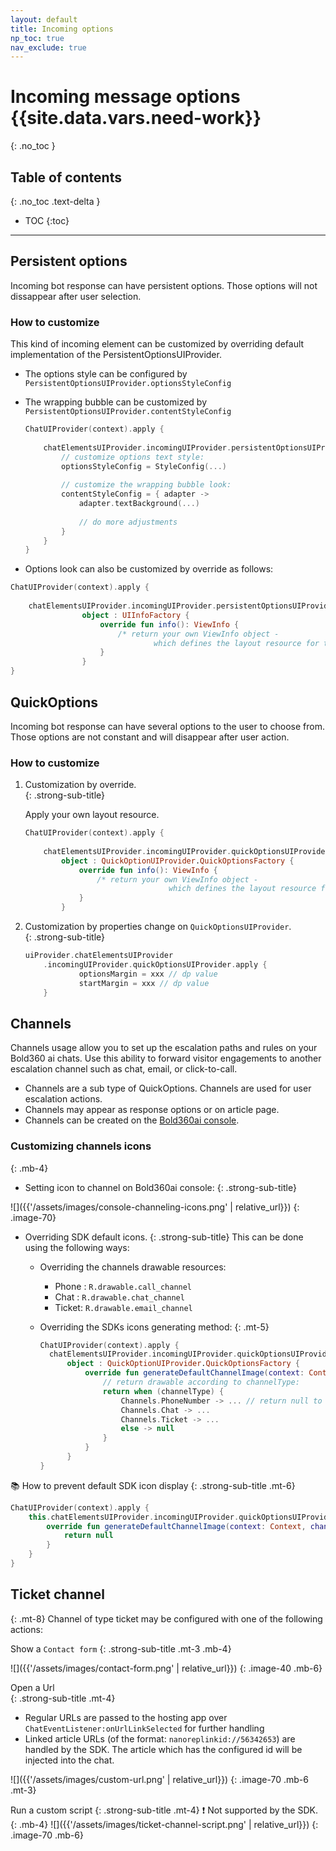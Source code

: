 ```yaml
---
layout: default
title: Incoming options
np_toc: true
nav_exclude: true
---
```


# Incoming message options {{site.data.vars.need-work}}
{: .no_toc }

## Table of contents
{: .no_toc .text-delta }

- TOC
{:toc}

---

## Persistent options
Incoming bot response can have persistent options. Those options will not dissappear after user selection.   

### How to customize
This kind of incoming element can be customized by overriding default implementation of the PersistentOptionsUIProvider.
- The options style can be configured by `PersistentOptionsUIProvider.optionsStyleConfig`   
- The wrapping bubble can be customized by `PersistentOptionsUIProvider.contentStyleConfig`
  ```kotlin
  ChatUIProvider(context).apply {
      
      chatElementsUIProvider.incomingUIProvider.persistentOptionsUIProvider.apply {
          // customize options text style:
          optionsStyleConfig = StyleConfig(...)
          
          // customize the wrapping bubble look:
          contentStyleConfig = { adapter -> 
              adapter.textBackground(...)
              
              // do more adjustments
          }
      }    
  }
  ```

- Options look can also be customized by override as follows:
```kotlin
ChatUIProvider(context).apply {
    
    chatElementsUIProvider.incomingUIProvider.persistentOptionsUIProvider.overrideFactory = 
                object : UIInfoFactory {
                    override fun info(): ViewInfo {
                        /* return your own ViewInfo object - 
                                which defines the layout resource for the options */
                    }
                }
}
```

## QuickOptions
Incoming bot response can have several options to the user to choose from. Those options are not constant and will disappear after user action.

### How to customize
1. Customization by override.   
    {: .strong-sub-title}   

    Apply your own layout resource. 
    ```kotlin
    ChatUIProvider(context).apply {
        
        chatElementsUIProvider.incomingUIProvider.quickOptionsUIProvider.overrideFactory = 
            object : QuickOptionUIProvider.QuickOptionsFactory {
                override fun info(): ViewInfo {
                    /* return your own ViewInfo object - 
                                    which defines the layout resource for the options */
                }
            }
    ```
2. Customization by properties change on `QuickOptionsUIProvider`.   
   {: .strong-sub-title} 

    ```kotlin
    uiProvider.chatElementsUIProvider
        .incomingUIProvider.quickOptionsUIProvider.apply { 
                optionsMargin = xxx // dp value
                startMargin = xxx // dp value
        }
    ```

## Channels
Channels usage allow you to set up the escalation paths and rules on your Bold360 ai chats. Use this ability to forward visitor engagements to another escalation channel such as chat, email, or click-to-call.

- Channels are a sub type of QuickOptions. Channels are used for user escalation actions.   
- Channels may appear as response options or on article page.  
- Channels can be created on the [Bold360ai console](https://support.nanorep.com/1009689492).

### Customizing channels icons
{: .mb-4}

- Setting icon to channel on Bold360ai console:
{: .strong-sub-title}

![]({{'/assets/images/console-channeling-icons.png' | relative_url}})
{: .image-70}

- Overriding SDK default icons. 
  {: .strong-sub-title}
  This can be done using the following ways:

  - Overriding the channels drawable resources:
    * Phone : `R.drawable.call_channel`
    - Chat : `R.drawable.chat_channel`
    - Ticket: `R.drawable.email_channel`

  - Overriding the SDKs icons generating method:
    {: .mt-5}

    ```kotlin
    ChatUIProvider(context).apply {
      chatElementsUIProvider.incomingUIProvider.quickOptionsUIProvider.overrideFactory =
          object : QuickOptionUIProvider.QuickOptionsFactory {
              override fun generateDefaultChannelImage(context: Context, channelType: Int): Drawable? {
                  // return drawable according to channelType:
                  return when (channelType) {
                      Channels.PhoneNumber -> ... // return null to prevent default icon display
                      Channels.Chat -> ...
                      Channels.Ticket -> ...
                      else -> null
                  }
              }
          }
    }
    ```

📚 How to prevent default SDK icon display
{: .strong-sub-title .mt-6}

```kotlin
ChatUIProvider(context).apply {
    this.chatElementsUIProvider.incomingUIProvider.quickOptionsUIProvider.overrideFactory = object: QuickOptionUIProvider.QuickOptionsFactory {
        override fun generateDefaultChannelImage(context: Context, channelType: Int): Drawable? {
            return null 
        }
    }
}
```

## Ticket channel
{: .mt-8}
Channel of type ticket may be configured with one of the following actions:   

Show a `Contact form`
{: .strong-sub-title .mt-3 .mb-4}

![]({{'/assets/images/contact-form.png' | relative_url}})
{: .image-40 .mb-6}

Open a Url   
{: .strong-sub-title .mt-4}
- Regular URLs are passed to the hosting app over `ChatEventListener:onUrlLinkSelected` for further handling
- Linked article URLs (of the format: `nanoreplinkid://56342653`) are handled by the SDK. The article which has the configured id will be injected into the chat.

![]({{'/assets/images/custom-url.png' | relative_url}})
{: .image-70 .mb-6 .mt-3}

Run a custom script
{: .strong-sub-title .mt-4}
❗ Not supported by the SDK.
{: .mb-4}
![]({{'/assets/images/ticket-channel-script.png' | relative_url}})
{: .image-70 .mb-6}
